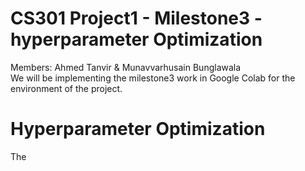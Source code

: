 # CS301 Project1 - Milestone3 - hyperparameter Optimization 
Members: Ahmed Tanvir & Munavvarhusain Bunglawala  
We will be implementing the milestone3 work in Google Colab for the environment of the project.  

# Hyperparameter Optimization


The 

